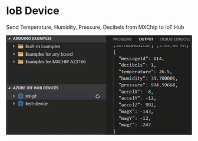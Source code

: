 # IoB Device 
Send Temperature, Humidity, Pressure, Decibels from MXChip to IoT Hub


![Send Temperature, Humidity, Pressure from MXChip Output](./images/Send-MXChip-Data-to-Cloud.gif)
